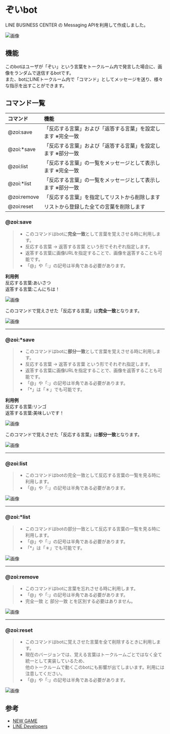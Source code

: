 # ぞいbot

LINE BUSINESS CENTER の Messaging APIを利用して作成しました。  

![画像](https://github.com/KikurageChan/Zoibot/wiki/images/zoi_sample.png)

## 機能
このbotはユーザが「ぞい」という言葉をトークルーム内で発言した場合に、画像をランダムで送信するbotです。  
また、botにLINEトークルーム内で「コマンド」としてメッセージを送り、様々な指示を出すことができます。  

## コマンド一覧
|コマンド|機能|
|:--|:--|
|@zoi:save|「反応する言葉」および「返答する言葉」を設定します ※完全一致|
|@zoi:*save|「反応する言葉」および「返答する言葉」を設定します ※部分一致|
|@zoi:list|「反応する言葉」の一覧をメッセージとして表示します ※完全一致|
|@zoi:*list|「反応する言葉」の一覧をメッセージとして表示します ※部分一致|
|@zoi:remove|「反応する言葉」を指定してリストから削除します|
|@zoi:reset|リストから登録した全ての言葉を削除します

### @zoi:save
> - このコマンドはbotに**完全一致**として言葉を覚えさせる時に利用します。  
> - 反応する言葉 -> 返答する言葉 という形でそれぞれ指定します。  
> - 返答する言葉に画像URLを指定することで、画像を返答することも可能です。  
> - 「@」や「:」の記号は半角である必要があります。  

**利用例**  
反応する言葉:あいさつ  
返答する言葉:こんにちは！  

![画像](https://github.com/KikurageChan/Zoibot/wiki/images/hello_save.png)

このコマンドで覚えさせた「反応する言葉」は**完全一致**となります。  

![画像](https://github.com/KikurageChan/Zoibot/wiki/images/hello_return.png)

---
### @zoi:*save
> - このコマンドはbotに**部分一致**として言葉を覚えさせる時に利用します。  
> - 反応する言葉 -> 返答する言葉 という形でそれぞれ指定します。  
> - 返答する言葉に画像URLを指定することで、画像を返答することも可能です。  
> - 「@」や「:」の記号は半角である必要があります。  
> - 「*」は「＊」でも可能です。

**利用例**  
反応する言葉:リンゴ  
返答する言葉:美味しいです！

![画像](https://github.com/KikurageChan/Zoibot/wiki/images/apple_save.png)

このコマンドで覚えさせた「反応する言葉」は**部分一致**となります。  

![画像](https://github.com/KikurageChan/Zoibot/wiki/images/apple_return.png)

---
### @zoi:list
> - このコマンドはbotの完全一致として反応する言葉の一覧を見る時に利用します。  
> - 「@」や「:」の記号は半角である必要があります。  

![画像](https://github.com/KikurageChan/Zoibot/wiki/images/list_sample.png)

---
### @zoi:*list
> - このコマンドはbotの部分一致として反応する言葉の一覧を見る時に利用します。  
> - 「@」や「:」の記号は半角である必要があります。  
> - 「*」は「＊」でも可能です。

![画像](https://github.com/KikurageChan/Zoibot/wiki/images/list2_sample.png)

---
### @zoi:remove
> - このコマンドはbotに言葉を忘れさせる時に利用します。  
> - 「@」や「:」の記号は半角である必要があります。  
> - 完全一致 と 部分一致 とを区別する必要はありません。

![画像](https://github.com/KikurageChan/Zoibot/wiki/images/remove_sample.png)

---
### @zoi:reset
> - このコマンドはbotに覚えさせた言葉を全て削除するときに利用します。
> - 現在のバージョンでは、覚える言葉はトークルームごとではなく全て統一として実装しているため、  
> 他のトークルームで動くこのbotにも影響が出てしまいます。利用には注意してください。
> - 「@」や「:」の記号は半角である必要があります。  

![画像](https://github.com/KikurageChan/Zoibot/wiki/images/reset_sample.png)

## 参考
- [NEW GAME](http://newgame-anime.com/)  
- [LINE Developers](https://developers.line.me/bot-api/api-reference)

